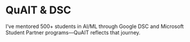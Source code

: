 # QuAIT & DSC 
I’ve mentored 500+ students in AI/ML through Google DSC and Microsoft Student Partner programs—QuAIT reflects that journey.
